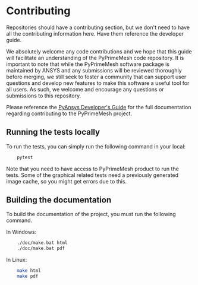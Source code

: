 # Contributing

Repositories should have a contributing section, but we don't need to have all the contributing information here.  Have them reference the developer guide.

We absolutely welcome any code contributions and we hope that this
guide will facilitate an understanding of the PyPrimeMesh code
repository. It is important to note that while the PyPrimeMesh software
package is maintained by ANSYS and any submissions will be reviewed
thoroughly before merging, we still seek to foster a community that can
support user questions and develop new features to make this software
a useful tool for all users.  As such, we welcome and encourage any
questions or submissions to this repository.

Please reference the [PyAnsys Developer's
Guide](https://dev.docs.pyansys.com/) for the full documentation
regarding contributing to the PyPrimeMesh project.

## Running the tests locally

To run the tests, you can simply run the following command in your local:

```bash
    pytest
```

Note that you need to have access to PyPrimeMesh product to run the tests.
Some of the graphical related tests need a previously generated image cache, so
you might get errors due to this.

## Building the documentation

To build the documentation of the project, you must run the following command.

In Windows:
```bash
    ./doc/make.bat html
    ./doc/make.bat pdf
```

In Linux:
```bash
    make html
    make pdf
```